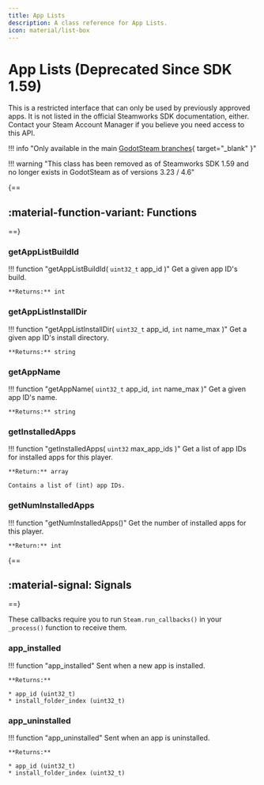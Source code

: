 ```yaml
---
title: App Lists
description: A class reference for App Lists.
icon: material/list-box
---
```


# App Lists (Deprecated Since SDK 1.59)

This is a restricted interface that can only be used by previously approved apps. It is not listed in the official Steamworks SDK documentation, either. Contact your Steam Account Manager if you believe you need access to this API.

!!! info "Only available in the main [GodotSteam branches](https://github.com/GodotSteam/GodotSteam){ target="\_blank" }"

!!! warning "This class has been removed as of Steamworks SDK 1.59 and no longer exists in GodotSteam as of versions 3.23 / 4.6"

{==
## :material-function-variant: Functions
==}

### getAppListBuildId

!!! function "getAppListBuildId( ```uint32_t``` app_id )"
    Get a given app ID's build. 

    **Returns:** int

### getAppListInstallDir

!!! function "getAppListInstallDir( ```uint32_t``` app_id, ```int``` name_max )"
    Get a given app ID's install directory.

    **Returns:** string

### getAppName

!!! function "getAppName( ```uint32_t``` app_id, ```int``` name_max )"
    Get a given app ID's name. 

    **Returns:** string

### getInstalledApps

!!! function "getInstalledApps( ```uint32``` max_app_ids )"
    Get a list of app IDs for installed apps for this player. 

    **Return:** array

    Contains a list of (int) app IDs.

### getNumInstalledApps

!!! function "getNumInstalledApps()"
    Get the number of installed apps for this player. 

    **Return:** int

{==
## :material-signal: Signals
==}

These callbacks require you to run ```Steam.run_callbacks()``` in your ```_process()``` function to receive them.

### app_installed

!!! function "app_installed"
	Sent when a new app is installed.
	
	**Returns:**

	* app_id (uint32_t)
	* install_folder_index (uint32_t)

### app_uninstalled

!!! function "app_uninstalled"
	Sent when an app is uninstalled.

	**Returns:**
	
	* app_id (uint32_t)
	* install_folder_index (uint32_t)
